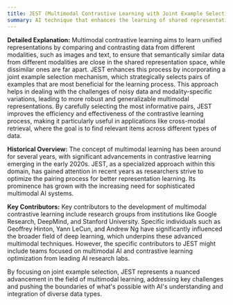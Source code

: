 ```yaml
---
title: JEST (Multimodal Contrastive Learning with Joint Example Selection)
summary: AI technique that enhances the learning of shared representations across different modalities by jointly selecting and leveraging relevant examples.
---
```

**Detailed Explanation:** Multimodal contrastive learning aims to learn unified representations by comparing and contrasting data from different modalities, such as images and text, to ensure that semantically similar data from different modalities are close in the shared representation space, while dissimilar ones are far apart. JEST enhances this process by incorporating a joint example selection mechanism, which strategically selects pairs of examples that are most beneficial for the learning process. This approach helps in dealing with the challenges of noisy data and modality-specific variations, leading to more robust and generalizable multimodal representations. By carefully selecting the most informative pairs, JEST improves the efficiency and effectiveness of the contrastive learning process, making it particularly useful in applications like cross-modal retrieval, where the goal is to find relevant items across different types of data.

**Historical Overview:** The concept of multimodal learning has been around for several years, with significant advancements in contrastive learning emerging in the early 2020s. JEST, as a specialized approach within this domain, has gained attention in recent years as researchers strive to optimize the pairing process for better representation learning. Its prominence has grown with the increasing need for sophisticated multimodal AI systems.

**Key Contributors:** Key contributors to the development of multimodal contrastive learning include research groups from institutions like Google Research, DeepMind, and Stanford University. Specific individuals such as Geoffrey Hinton, Yann LeCun, and Andrew Ng have significantly influenced the broader field of deep learning, which underpins these advanced multimodal techniques. However, the specific contributors to JEST might include teams focused on multimodal AI and contrastive learning optimization from leading AI research labs.

By focusing on joint example selection, JEST represents a nuanced advancement in the field of multimodal learning, addressing key challenges and pushing the boundaries of what's possible with AI's understanding and integration of diverse data types.